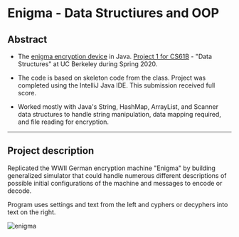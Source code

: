 # Enigma - Data Structiures and OOP

## Abstract

- The [enigma encryption device](https://en.wikipedia.org/wiki/Enigma_machine) in Java. [Project 1 for CS61B](http://inst.eecs.berkeley.edu/~cs61b/fa19/materials/proj/proj1/) - "Data Structures" at UC Berkeley during Spring 2020.

- The code is based on skeleton code from the class. Project was completed using the IntelliJ Java IDE. This submission received full score.

- Worked mostly with Java's String, HashMap, ArrayList, and Scanner data structures to handle string manipulation, data mapping required, and file reading for encryption.

---

## Project description

Replicated the WWII German encryption machine "Enigma" by building generalized simulator that could handle numerous different descriptions of possible initial configurations of the machine and messages to encode or decode.

Program uses settings and text from the left and cyphers or decyphers into text on the right.

![enigma](https://images.squarespace-cdn.com/content/v1/57779cb2d2b857e1faaec917/1487651406023-6XSKD5C9BWOKK0VFCIM5/image-asset.png?format=500w)
